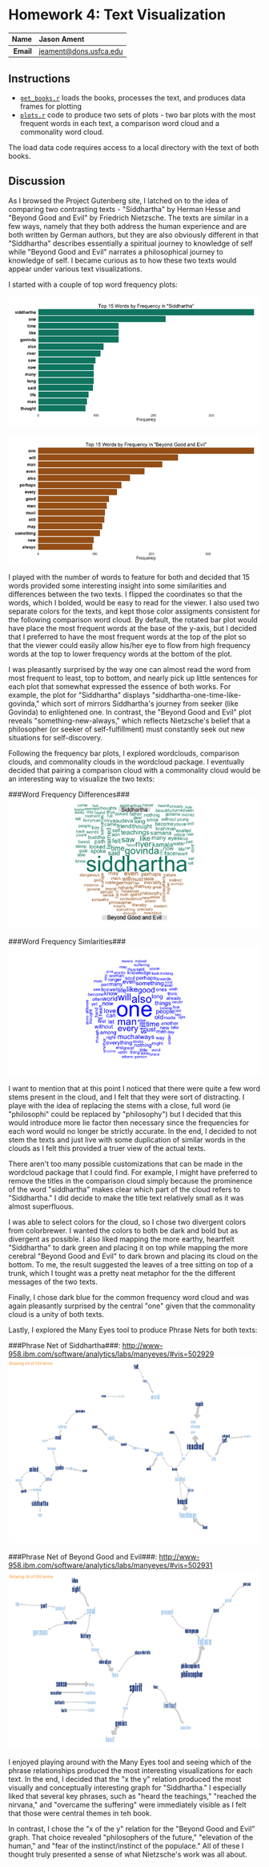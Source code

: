 Homework 4: Text Visualization
==============================

| **Name**  | Jason Ament  |
|----------:|:-------------|
| **Email** | jeament@dons.usfca.edu |

## Instructions ##

- [`get_books.r`](get_books.r) loads the books, processes the text, and produces data frames for plotting
- [`plots.r`](plots.r) code to produce two sets of plots - two bar plots with the most frequent words in each text, a comparison word cloud and a commonality word cloud.

The load data code requires access to a local directory with the text of both books.


## Discussion ##

As I browsed the Project Gutenberg site, I latched on to the idea of comparing two contrasting texts - "Siddhartha" by Herman Hesse and "Beyond Good and Evil" by Friedrich Nietzsche.  The texts are similar in a few ways, namely that they both address the human experience and are both written by German authors, but they are also obviously different in that "Siddhartha" describes essentially a spiritual journey to knowledge of self while "Beyond Good and Evil" narrates a philosophical journey to knowledge of self.  I became curious as to how these two texts would appear under various text visualizations.

I started with a couple of top word frequency plots:

![siddhartha frequency plot](SidFreq.png)

![bge frequency plot](BgeFreq.png)


I played with the number of words to feature for both and decided that 15 words provided some interesting insight into some similarities and differences between the two texts.  I flipped the coordinates so that the words, which I bolded, would be easy to read for the viewer.  I also used two separate colors for the texts, and kept those color assigments consistent for the following comparison word cloud.  By default, the rotated bar plot would have place the most frequent words at the base of the y-axis, but I decided that I preferred to have the most frequent words at the top of the plot so that the viewer could easily allow his/her eye to flow from high frequency words at the top to lower frequency words at the bottom of the plot.  

I was pleasantly surprised by the way one can almost read the word from most frequent to least, top to bottom, and nearly pick up little sentences for each plot that somewhat expressed the essence of both works.  For example, the plot for "Siddhartha" displays "siddhartha-one-time-like-govinda," which sort of mirrors Siddhartha's journey from seeker (like Govinda) to enlightened one.  In contrast, the "Beyond Good and Evil" plot reveals "something-new-always," which reflects Nietzsche's belief that a philosopher (or seeker of self-fulfillment) must constantly seek out new situations for self-discovery.  

Following the frequency bar plots, I explored wordclouds, comparison clouds, and commonality clouds in the wordcloud package.  I eventually decided that pairing a comparison cloud with a commonality cloud would be an interesting way to visualize the two texts:

###Word Frequency Differences###
![comparison cloud](comp_cloud.png)

###Word Frequency Simlarities###
![commonality](commonality.png)

I want to mention that at this point I noticed that there were quite a few word stems present in the cloud, and I felt that they were sort of distracting.  I playe with the idea of replacing the stems with a close, full word (ie "philosophi" could be replaced by "philosophy") but I decided that this would introduce more lie factor then necessary since the frequencies for each word would no longer be strictly accurate.  In the end, I decided to not stem the texts and just live with some duplication of similar words in the clouds as I felt this provided a truer view of the actual texts.

There aren't too many possible customizations that can be made in the wordcloud package that I could find.  For example, I might have preferred to remove the titles in the comparison cloud simply because the prominence of the word "siddhartha" makes clear which part of the cloud refers to "Siddhartha."  I did decide to make the title text relatively small as it was almost superfluous.  

I was able to select colors for the cloud, so I chose two divergent colors from colorbrewer.  I wanted the colors to both be dark and bold but as divergent as possible.  I also liked mapping the more earthy, heartfelt "Siddhartha" to dark green and placing it on top while mapping the more cerebral "Beyond Good and Evil" to dark brown and placing its cloud on the bottom.   To me, the result suggested the leaves of a tree sitting on top of a trunk, which I tought was a pretty neat metaphor for the the different messages of the two texts.  

Finally, I chose dark blue for the common frequency word cloud and was again pleasantly surprised by the central "one" given that the commonality cloud is a unity of both texts.  


Lastly, I explored the Many Eyes tool to produce Phrase Nets for both texts:

###Phrase Net of Siddhartha###:
http://www-958.ibm.com/software/analytics/labs/manyeyes/#vis=502929
![sid phrase](sid_phrase_net.png)

###Phrase Net of Beyond Good and Evil###:
http://www-958.ibm.com/software/analytics/labs/manyeyes/#vis=502931
![bge phrase](bge_phrase_net.png)

I enjoyed playing around with the Many Eyes tool and seeing which of the phrase relationships produced the most interesting visualizations for each text.  In the end, I decided that the "x the y" relation produced the most visually and conceptually interesting graph for "Siddhartha."  I especially liked that several key phrases, such as "heard the teachings," "reached the nirvana," and "overcame the suffering" were immediately visible as I felt that those were central themes in teh book.

In contrast, I chose the "x of the y" relation for the "Beyond Good and Evil" graph.  That choice revealed "philosophers of the future," "elevation of the human," and "fear of the instinct/instinct of the populace."  All of these I thought truly presented a sense of what Nietzsche's work was all about.   


